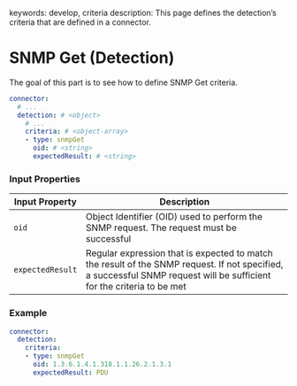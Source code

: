 keywords: develop, criteria
description: This page defines the detection’s criteria that are defined in a connector.

# SNMP Get (Detection)

The goal of this part is to see how to define SNMP Get criteria.

```yaml
connector:
  # ...
  detection: # <object>
    # ...
    criteria: # <object-array>
    - type: snmpGet
      oid: # <string>
      expectedResult: # <string>
```

### Input Properties

| Input Property | Description |
| -------------- | ----------- |
| `oid` | Object Identifier (OID) used to perform the SNMP request. The request must be successful |
| `expectedResult` | Regular expression that is expected to match the result of the SNMP request. If not specified, a successful SNMP request will be sufficient for the criteria to be met |

### Example

```yaml
connector:
  detection:
    criteria:
    - type: snmpGet
      oid: 1.3.6.1.4.1.318.1.1.26.2.1.3.1
      expectedResult: PDU
```
